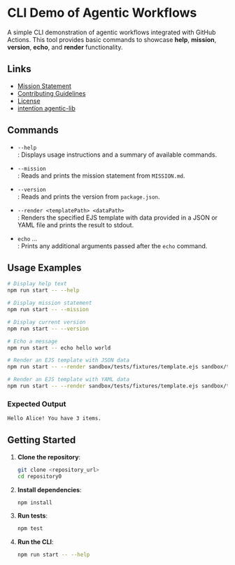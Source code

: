 # CLI Demo of Agentic Workflows

A simple CLI demonstration of agentic workflows integrated with GitHub Actions. This tool provides basic commands to showcase **help**, **mission**, **version**, **echo**, and **render** functionality.

## Links

- [Mission Statement](../../MISSION.md)
- [Contributing Guidelines](../../CONTRIBUTING.md)
- [License](../../LICENSE.md)
- [intentïon agentic-lib](https://github.com/xn-intenton-z2a/agentic-lib)

## Commands

- `--help`  
  : Displays usage instructions and a summary of available commands.

- `--mission`  
  : Reads and prints the mission statement from `MISSION.md`.

- `--version`  
  : Reads and prints the version from `package.json`.

- `--render <templatePath> <dataPath>`  
  : Renders the specified EJS template with data provided in a JSON or YAML file and prints the result to stdout.

- `echo` _<message>..._  
  : Prints any additional arguments passed after the `echo` command.

## Usage Examples

```bash
# Display help text
npm run start -- --help

# Display mission statement
npm run start -- --mission

# Display current version
npm run start -- --version

# Echo a message
npm run start -- echo hello world

# Render an EJS template with JSON data
npm run start -- --render sandbox/tests/fixtures/template.ejs sandbox/tests/fixtures/data.json

# Render an EJS template with YAML data
npm run start -- --render sandbox/tests/fixtures/template.ejs sandbox/tests/fixtures/data.yaml
```

### Expected Output

```bash
Hello Alice! You have 3 items.
```

## Getting Started

1. **Clone the repository**:
   ```bash
   git clone <repository_url>
   cd repository0
   ```
2. **Install dependencies**:
   ```bash
   npm install
   ```
3. **Run tests**:
   ```bash
   npm test
   ```
4. **Run the CLI**:
   ```bash
   npm run start -- --help
   ```
